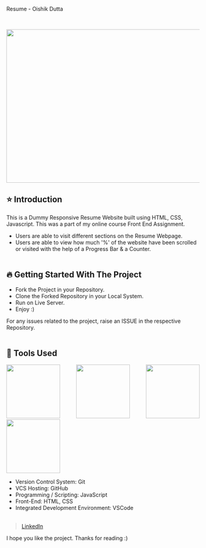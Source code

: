 Resume - Oishik Dutta
 
<br/>
<p align="center">
<img height="400" width="800" src="[https://user-images.githubusercontent.com/76626529/183624735-e2af1e6e-0116-46e7-85b9-a4f79cd627eb.png](https://hellooishik.github.io/Resume-23/)">
</p>

## ⭐ Introduction

This is a Dummy Responsive Resume Website built using HTML, CSS, Javascript. This was a part of my online course Front End Assignment.

-  Users are able to visit different sections on the Resume Webpage.
-  Users are able to view how much '%' of the website have been scrolled or visited with the help of a Progress Bar & a Counter.
   <br/>
   <br/>

## 🔥 Getting Started With The Project

-  Fork the Project in your Repository.
-  Clone the Forked Repository in your Local System.
-  Run on Live Server.
-  Enjoy :)

For any issues related to the project, raise an ISSUE in the respective Repository.
<br/>
<br/>

## 🔨 Tools Used

<p align="justify">
<img height="140" width="140" src="https://www.w3.org/html/logo/downloads/HTML5_Logo_256.png">
<img height="140" width="140" src="https://logodix.com/logo/470309.png">
<img height="140" width="140" src="https://upload.wikimedia.org/wikipedia/commons/6/6a/JavaScript-logo.png">
<img height="140" width="140" src="https://code.visualstudio.com/assets/apple-touch-icon.png">
</p>

-  Version Control System: Git
-  VCS Hosting: GitHub
-  Programming / Scripting: JavaScript
-  Front-End: HTML, CSS
-  Integrated Development Environment: VSCode
   <br/>
   <br/>






> [LinkedIn](https://www.linkedin.com/in/oishik-dutta-07/)



I hope you like the project. Thanks for reading :)

